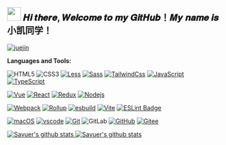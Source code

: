 
<h2 ><img src="https://cdn.jsdelivr.net/gh/dmego/images/img/Hi.gif" height="32" /> 𝑯𝒊 𝒕𝒉𝒆𝒓𝒆, 𝑾𝒆𝒍𝒄𝒐𝒎𝒆 𝒕𝒐 𝒎𝒚 𝑮𝒊𝒕𝑯𝒖𝒃！𝑴𝒚 𝒏𝒂𝒎𝒆 𝒊𝒔 小凯同学！</h2>

<p>
  <a href="https://juejin.cn/user/1093344720597416"><img src="https://img.shields.io/badge/juejin-小凯同学-blue" alt="juejin"></a>
  
</p>

**Languages and Tools:**  

![HTML5](https://img.shields.io/badge/-HTML5-%23E44D27?style=flat-square&logo=html5&logoColor=ffffff)
![CSS3](https://img.shields.io/badge/-CSS3-%231572B6?style=flat-square&logo=css3)
[![Less](https://img.shields.io/badge/-Less-224373?style=flat-square&logo=less&logoColor=ffffff)](https://less.bootcss.com/)
[![Sass](https://img.shields.io/badge/-Sass-%23CC6699?style=flat-square&logo=sass&logoColor=ffffff)](https://www.sass.hk/)
[![TailwindCss](https://img.shields.io/badge/-TailwindCss-%231a202c?style=flat-square&logo=tailwind-css)](https://www.tailwindcss.cn/)
[![JavaScript](https://img.shields.io/badge/-JavaScript-%23F7DF1C?style=flat-square&logo=javascript&logoColor=000000&labelColor=%23F7DF1C&color=%23FFCE5A)](https://developer.mozilla.org/zh-CN/docs/learn/JavaScript)
[![TypeScript](https://img.shields.io/badge/-TypeScript-007ACC?style=flat-square&logo=typescript&logoColor=white)](https://www.typescriptlang.org/)

[![Vue](https://img.shields.io/badge/Vue-42b883?logo=vuedotjs&logoColor=fff&style=flat-square)](https://cn.vuejs.org/)
[![React](https://img.shields.io/badge/-React-%23282C34?style=flat-square&logo=react)](https://react.dev/)
[![Redux](https://img.shields.io/badge/Redux-6b41b4?logo=redux&logoColor=fff&style=flat-square)](https://cn.redux.js.org/)
[![Nodejs](https://img.shields.io/badge/-Node.js-%23282C34?style=flat-square&logo=node.js)](https://nodejs.org/en)

[![Webpack](https://img.shields.io/badge/-Webpack-%232C3A42?style=flat-square&logo=webpack)](https://www.webpackjs.com/)
[![Rollup](https://img.shields.io/badge/-Rollup-%23EC4A3F?style=flat-square&logo=rollupdotjs&logoColor=ffffff)](https://rollupjs.org/introduction/)
[![esbuild](https://img.shields.io/badge/esbuild-FFCF00?logo=esbuild&logoColor=000&style=flat-square)](https://esbuild.docschina.org/)
[![Vite](https://img.shields.io/badge/Vite-646CFF?logo=vite&logoColor=fff&style=flat-square)](https://cn.vitejs.dev/)
[![ESLint Badge](https://img.shields.io/badge/ESLint-4B32C3?logo=eslint&logoColor=fff&style=flat-square)](https://eslint.org/)

[![macOS](https://img.shields.io/badge/-macOS-%232C3A42?style=flat-square&logo=apple)](https://support.apple.com/zh-cn/macos)
[![vscode](https://img.shields.io/badge/IDE-VSCode-blue?style=flat-square&logo=visual-studio-code&logoColor=ffffff)](https://code.visualstudio.com/)
[![Git](https://img.shields.io/badge/-Git-%23F05032?style=flat-square&logo=git&logoColor=%23ffffff)](https://git-scm.com/book/zh/v2/%E8%B5%B7%E6%AD%A5-%E5%AE%89%E8%A3%85-Git)
![GitLab](https://img.shields.io/badge/-GitLab-FCA121?style=flat-square&logo=gitlab)
[![GitHub](https://img.shields.io/badge/-GitHub-1d2024?style=flat-square&logo=github)](https://github.com/pg-zk)
[![Gitee](https://img.shields.io/badge/-Gitee-b21e21?style=flat-square&logo=gitee)](https://gitee.com/)

<a href="https://github.com/pg-zk">
  <img src="https://github-readme-stats.vercel.app/api?username=pg-zk&show_icons=true&theme=radical"  alt="Savuer's github stats" data-canonical-src="https://github-readme-stats.vercel.app/api?username=pg-zk&show_icons=true&theme=radical" style="max-width:100%;">
</a>
<a href="https://github.com/pg-zk">
  <img src="https://github-readme-stats.vercel.app/api/top-langs/?username=pg-zk&layout=compact&theme=radical" alt="Savuer's github stats" data-canonical-src="https://github-readme-stats.vercel.app/api?username=pg-zk&show_icons=true&theme=radical" style="max-width:100%;">
</a>

<!--
**FCodeDev/FCodeDev** is a ✨ _special_ ✨ repository because its `README.md` (this file) appears on your GitHub profile.

Here are some ideas to get you started:

- 🔭 I’m currently working on ...
- 🌱 I’m currently learning ...
- 👯 I’m looking to collaborate on ...
- 🤔 I’m looking for help with ...
- 💬 Ask me about ...
- 📫 How to reach me: ...
- 😄 Pronouns: ...
- ⚡ Fun fact: ...
![MobX](https://img.shields.io/badge/MobX-F95?logo=mobx&logoColor=fff&style=flat-square)
-->
